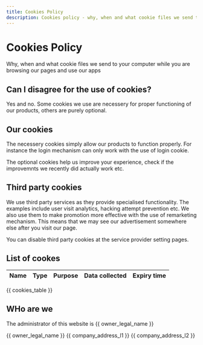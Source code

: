 ```yaml
---
title: Cookies Policy
description: Cookies policy - why, when and what cookie files we send to your computer when you visit our pages and apps.
---
```


# Cookies Policy

Why, when and what cookie files we send to your computer while you are browsing our pages and use our apps

## Can I disagree for the use of cookies?

Yes and no. Some cookies we use are necessery for proper functioning of our products, others are purely optional.

## Our cookies

The necessery cookies simply allow our products to function properly. For instance the login mechanism can only work with the use of login cookie. 

The optional cookies help us improve your experience, check if the improvemnts we recently did actually work etc. 

## Third party cookies

We use third party services as they provide specialised functionality. The examples include user visit analytics, hacking attempt prevention etc. We also use them to make promotion more effective with the use of remarketing mechanism. This means that we may see our advertisement somewhere else after you visit our page.

You can disable third party cookies at the service provider setting pages.

## List of cookes
| Name | Type | Purpose | Data collected | Expiry time |
|--|--|--|--|--|


{{ cookies_table }}

## WHo are we

The administrator of this website is {{ owner_legal_name }}

{{ owner_legal_name }}
{{ company_address_l1 }}
{{ company_address_l2 }}
